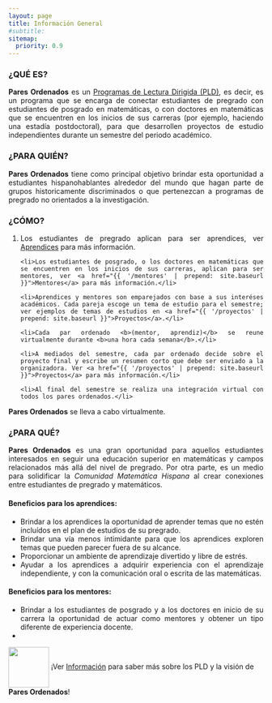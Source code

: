```yaml
---
layout: page
title: Información General
#subtitle:
sitemap:
  priority: 0.9
---	
```


### ¿QUÉ ES?
<div style="text-align: justify">
<p>
<strong>Pares Ordenados</strong> es un <a href="{{ '/info' | prepend: site.baseurl }}">Programas de Lectura Dirigida (PLD)</a>, es decir, es un programa que se encarga de conectar estudiantes de pregrado con estudiantes de posgrado en matemáticas, o con doctores en matemáticas que se encuentren en los inicios de sus carreras (por ejemplo, haciendo una estadía postdoctoral), para que desarrollen proyectos de estudio independientes durante un semestre del periodo académico.
</p>
</div>

### ¿PARA QUIÉN?
<div style="text-align: justify">
<p>
<strong>Pares Ordenados</strong> tiene como principal objetivo brindar esta oportunidad a estudiantes hispanohablantes alrededor del mundo que hagan parte de grupos historicamente discriminados o que pertenezcan a programas de pregrado no orientados a la investigación.
</p>
</div>

### ¿CÓMO?
<div style="text-align: justify">
	<ol>
	<li>Los estudiantes de pregrado aplican para ser aprendices, ver <a href="{{ '/aprendices' | prepend: site.baseurl }}">Aprendices</a> para más información.</li>

	<li>Los estudiantes de posgrado, o los doctores en matemáticas que se encuentren en los inicios de sus carreras, aplican para ser mentores, ver <a href="{{ '/mentores' | prepend: site.baseurl }}">Mentores</a> para más información.</li>

	<li>Aprendices y mentores son emparejados con base a sus interéses académicos. Cada pareja escoge un tema de estudio para el semestre; ver ejemplos de temas de estudios en <a href="{{ '/proyectos' | prepend: site.baseurl }}">Proyectos</a>.</li>

	<li>Cada par ordenado <b>(mentor, aprendiz)</b> se reune virtualmente durante <b>una hora cada semana</b>.</li>

	<li>A mediados del semestre, cada par ordenado decide sobre el proyecto final y escribe un resumen corto que debe ser enviado a la organizadora. Ver <a href="{{ '/proyectos' | prepend: site.baseurl }}">Proyectos</a> para más información.</li>

	<li>Al final del semestre se realiza una integración virtual con todos los pares ordenados.</li>
</ol>
<p><strong>Pares Ordenados</strong> se lleva a cabo virtualmente.

</p>
</div>

### ¿PARA QUÉ?
<div style="text-align: justify">
<p>
<strong>Pares Ordenados</strong> es una gran oportunidad para aquellos estudiantes interesados en seguir una educación superior en matemáticas y campos relacionados más allá del nivel de pregrado. Por otra parte, es un medio para solidificar la <em>Comunidad Matemática Hispana</em> al crear conexiones entre estudiantes de pregrado y matemáticos.
</p>
</div>

#### Beneficios para los aprendices:
<div style="text-align: justify">
<p><ul>
<li>Brindar a los aprendices la oportunidad de aprender temas que no estén incluídos en el plan de estudios de su pregrado.</li>
<li>Brindar una vía menos intimidante para que los aprendices exploren temas que pueden parecer fuera de su alcance.</li>
<li>Proporcionar un ambiente de aprendizaje divertido y libre de estrés.</li>
<li>Ayudar a los aprendices a adquirir experiencia con el aprendizaje independiente, y con la comunicación oral o escrita de las matemáticas.</li>
</ul></p>
</div>

#### Beneficios para los mentores:
<div style="text-align: justify">
<p><ul>
<li>Brindar a los estudiantes de posgrado y a los doctores en inicio de su carrera la oportunidad de actuar como mentores y obtener un tipo diferente de experiencia docente.</li>
<li></li>
</ul></p>
</div>

<div class = "content-dir-item">
    <p><img src="{{ '/assets/img/icons8-abscissa-100.png' | prepend: site.baseurl }}" width="80" height="80" style="vertical-align:middle"> ¡Ver <a href="{{ '/info' | prepend: site.baseurl }}">Información</a> para saber más sobre los PLD y la visión de <strong>Pares Ordenados</strong>!</p>
</div>